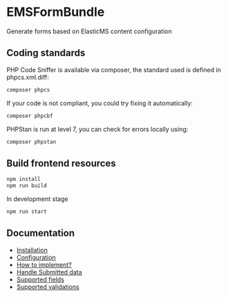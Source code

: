 # EMSFormBundle
Generate forms based on ElasticMS content configuration

## Coding standards 
PHP Code Sniffer is available via composer, the standard used is defined in phpcs.xml.diff:
````bash
composer phpcs
````

If your code is not compliant, you could try fixing it automatically:
````bash
composer phpcbf
````

PHPStan is run at level 7, you can check for errors locally using:
`````bash
composer phpstan
`````

## Build frontend resources
`````bash
npm install
npm run build
`````

In development stage 
`````bash
npm run start
`````

## Documentation

* [Installation](../master/Resources/doc/install.md)
* [Configuration](../master/Resources/doc/config.md)
* [How to implement?](../master/Resources/doc/example.md)
* [Handle Submitted data](../master/Resources/doc/handlers.md)
* [Supported fields](../master/Resources/doc/fields.md)
* [Supported validations](../master/Resources/doc/validations.md)

